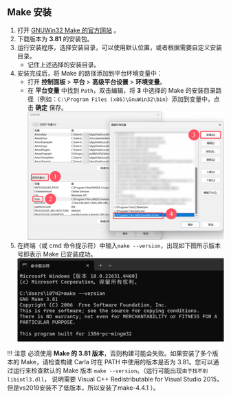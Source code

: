 ## Make 安装
1. 打开 [GNUWin32 Make 的官方网站](https://gnuwin32.sourceforge.net/packages/make.htm) 。
2. 下载版本为 **3.81** 的安装包。
3. 运行安装程序，选择安装目录，可以使用默认位置，或者根据需要自定义安装目录。
    - 记住上述选择的安装目录。
4. 安装完成后，将 Make 的路径添加到平台环境变量中：
    - 打开 **控制面板** > **平台** > **高级平台设置** > **环境变量**。
    - 在 **平台变量** 中找到 `Path`，双击编辑，将 **3** 中选择的 Make 的安装目录路径（例如：`C:\Program Files (x86)\GnuWin32\bin`）添加到变量中，点击 **确定** 保存。
![](../img/build/add_make_path.png)
5. 在终端（或 cmd 命令提示符）中输入`make --version`，出现如下图所示版本号即表示 Make 已安装成功。
![](../img/build/make_version.png)

!!! 注意
    必须使用 __Make 的 3.81 版本__，否则构建可能会失败。如果安装了多个版本的 Make，请检查构建 Carla 时在 PATH 中使用的版本是否为 3.81。您可以通过运行来检查默认的 Make 版本 `make --version`。（运行可能出现`由于找不到libintl3.dll`， 说明需要 Visual C++ Redistributable for Visual Studio 2015，但是vs2019安装不了低版本，所以安装了make-4.4.1 ）。
